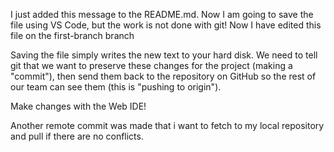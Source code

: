 I just added this message to the README.md. Now I am going to save the file using VS Code, but the work is not done with git! Now I have edited this file on the first-branch branch

Saving the file simply writes the new text to your hard disk. We need to tell git that we want to preserve these changes for the project (making a
"commit"), then send them
back to the repository on GitHub so the rest of our team can see them (this is "pushing to origin").

Make changes with the Web IDE!

Another remote commit was made that i want to fetch to my local repository and pull if there are no conflicts.
